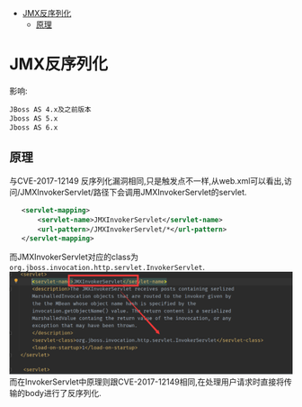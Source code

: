 - [JMX反序列化](#jmx反序列化)
  - [原理](#原理)
# JMX反序列化
影响:
```
JBoss AS 4.x及之前版本
Jboss AS 5.x
Jboss AS 6.x
```
## 原理
与CVE-2017-12149 反序列化漏洞相同,只是触发点不一样,从web.xml可以看出,访问/JMXInvokerServlet/路径下会调用JMXInvokerServlet的servlet.
```xml
   <servlet-mapping>
       <servlet-name>JMXInvokerServlet</servlet-name>
       <url-pattern>/JMXInvokerServlet/*</url-pattern>
   </servlet-mapping>
```
而JMXInvokerServlet对应的class为`org.jboss.invocation.http.servlet.InvokerServlet`.
![](1.png)
而在InvokerServlet中原理则跟CVE-2017-12149相同,在处理用户请求时直接将传输的body进行了反序列化.
